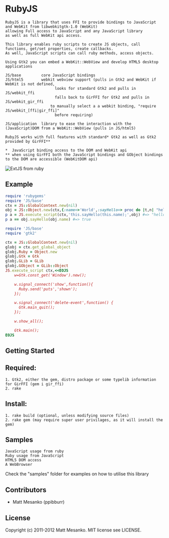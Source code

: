 RubyJS
===
    RubyJS is a library that uses FFI to provide bindings to JavaScript and WebKit from libwebkitgtk-1.0 (WebKit)
    allowing Full access to JavaScript and any JavaScript library
    as well as full WebKit api access. 

    This library enables ruby scripts to create JS objects, call functions, get/set properties, create callbacks. 
    As well, JavaScript scripts can call ruby methods, access objects.

    Using Gtk2 you can embed a WebKit::WebView and develop HTML5 desktop applications 

    JS/base         core JavaScript bindings
    JS/html5        webkit webview support (pulls in Gtk2 and WebKit if WebKit is not defined,
                          looks for standard Gtk2 and pulls in JS/webkit_ffi
                          falls back to GirFFI for Gtk2 and pulls in JS/webkit_gir_ffi
                        to manually select a a webkit binding, "require JS/webkit_[ffi|gir_ffi]"
                          before requiring)
                        
    JS/application  library to ease the interaction with the (JavaScript)DOM from a WebKit::WebView (pulls in JS/html5)

    RubyJS works with full features with standard* Gtk2 as well as Gtk2 provided by GirFFI**

    *  JavaScript binding access to the DOM and WebKit api
    ** when using GirFFI both the JavaScript bindings and GObject bindings to the DOM are accessible (WebKitDOM api)

![ExtJS from ruby](http://i1263.photobucket.com/albums/ii631/ppibburr/rubyjs_extjs.png)

Example
---
``` ruby
require 'rubygems'
require 'JS/base'
ctx = JS::GlobalContext.new(nil)
obj = JS::Object.new(ctx,{:name=>'World',:sayHello=> proc do |t,n| "hello #{n}" end})
p a = JS.execute_script(ctx,'this.sayHello(this.name);',obj) #=> "hello World"
p a == obj.sayHello(obj.name) #=> true
```
``` ruby
require 'JS/base'
require 'gtk2'

ctx = JS::GlobalContext.new(nil)
globj = ctx.get_global_object
globj.Ruby = Object.new
globj.Gtk = Gtk
globj.GLib = GLib
globj.GObject = GLib::Object
JS.execute_script ctx,<<EOJS
	w=Gtk.const_get('Window').new();

	w.signal_connect('show',function(){
	  Ruby.send('puts','shown');
	});

	w.signal_connect('delete-event',function() {
	  Gtk.main_quit();
	});

	w.show_all();

	Gtk.main();
EOJS
```

Getting Started
---
  Required:
  ---
    1. Gtk2, either the gem, distro package or some typelib information for GirFFI (gem i gir_ffi)
    2. rake
  
  Install:
  ---
    1. rake build (optional, unless modifying source files)
    2. rake gem (may require super user privilages, as it will install the gem)


Samples
---
    JavaScript usage from ruby
    Ruby usage from JavaScript
    HTML5 DOM access
    A WebBrowser

Check the "samples" folder for examples on how to utilise this library

Contributors
---
* Matt Mesanko (ppibburr)

License
---
Copyright (c) 2011-2012 Matt Mesanko.
MIT license see LICENSE.
